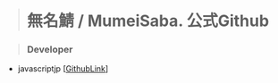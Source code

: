 > # 無名鯖 / MumeiSaba. 公式Github

> ### Developer
- javascriptjp [[GithubLink](https://github.com/javascriptjp)]
